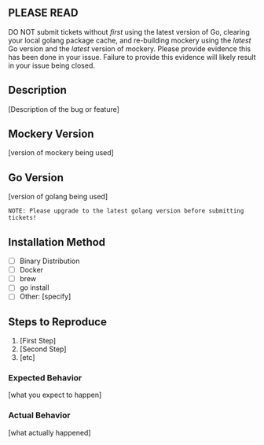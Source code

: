 PLEASE READ
-------------

DO NOT submit tickets without _first_ using the latest version of Go, clearing your local golang package cache, and re-building mockery using the _latest_ Go version and the _latest_ version of mockery. Please provide evidence this has been done in your issue. Failure to provide this evidence will likely result in your issue being closed.

Description
-------------

[Description of the bug or feature]

Mockery Version
--------

[version of mockery being used]

Go Version
--------------

[version of golang being used]

```
NOTE: Please upgrade to the latest golang version before submitting tickets!
```

Installation Method
-------------------

- [ ] Binary Distribution
- [ ] Docker
- [ ] brew
- [ ] go install
- [ ] Other: [specify]

Steps to Reproduce
------------------

1. [First Step]
2. [Second Step]
3. [etc]

### Expected Behavior

[what you expect to happen]

### Actual Behavior

[what actually happened]

